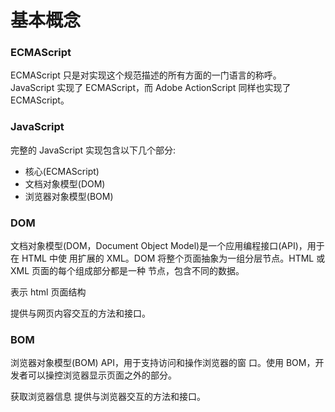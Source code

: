 # 基本概念

### ECMAScript

ECMAScript 只是对实现这个规范描述的所有方面的一门语言的称呼。JavaScript 实现了 ECMAScript，而 Adobe ActionScript 同样也实现了 ECMAScript。

### JavaScript

完整的 JavaScript 实现包含以下几个部分:

- 核心(ECMAScript)
- 文档对象模型(DOM)
- 浏览器对象模型(BOM)

### DOM

文档对象模型(DOM，Document Object Model)是一个应用编程接口(API)，用于在 HTML 中使 用扩展的 XML。DOM 将整个页面抽象为一组分层节点。HTML 或 XML 页面的每个组成部分都是一种 节点，包含不同的数据。

表示 html 页面结构

提供与网页内容交互的方法和接口。

### BOM

浏览器对象模型(BOM) API，用于支持访问和操作浏览器的窗 口。使用 BOM，开发者可以操控浏览器显示页面之外的部分。

获取浏览器信息
提供与浏览器交互的方法和接口。
